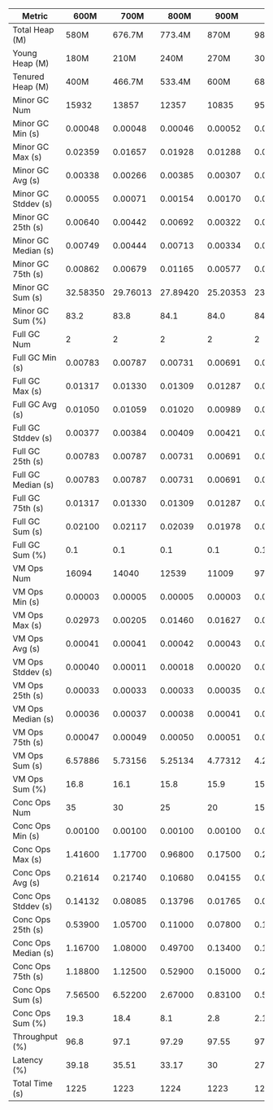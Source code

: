 | Metric | 600M | 700M | 800M | 900M | 1 GB | 2 GB | 4 GB | 8 GB |
|------|----|----|----|----|----|----|----|----|
| Total Heap (M) | 580M | 676.7M | 773.4M | 870M | 989.9M | 1998.1M | 4046.1M | 8142.1M |
| Young Heap (M) | 180M | 210M | 240M | 270M | 307.2M | 449.3M | 449.3M | 449.3M |
| Tenured Heap (M) | 400M | 466.7M | 533.4M | 600M | 682.7M | 1548.8M | 3596.8M | 7692.8M |
| Minor GC Num | 15932 | 13857 | 12357 | 10835 | 9594 | 7038 | 6332 | 6148 |
| Minor GC Min (s) | 0.00048 | 0.00048 | 0.00046 | 0.00052 | 0.00051 | 0.00174 | 0.00264 | 0.00490 |
| Minor GC Max (s) | 0.02359 | 0.01657 | 0.01928 | 0.01288 | 0.04031 | 0.00689 | 0.01046 | 0.03646 |
| Minor GC Avg (s) | 0.00338 | 0.00266 | 0.00385 | 0.00307 | 0.00248 | 0.00301 | 0.00458 | 0.00795 |
| Minor GC Stddev (s) | 0.00055 | 0.00071 | 0.00154 | 0.00170 | 0.00049 | 0.00053 | 0.00119 | 0.00340 |
| Minor GC 25th (s) | 0.00640 | 0.00442 | 0.00692 | 0.00322 | 0.00403 | 0.00268 | 0.00357 | 0.00623 |
| Minor GC Median (s) | 0.00749 | 0.00444 | 0.00713 | 0.00334 | 0.00409 | 0.00299 | 0.00400 | 0.00661 |
| Minor GC 75th (s) | 0.00862 | 0.00679 | 0.01165 | 0.00577 | 0.00427 | 0.00324 | 0.00569 | 0.00716 |
| Minor GC Sum (s) | 32.58350 | 29.76013 | 27.89420 | 25.20353 | 23.37076 | 21.18274 | 28.98919 | 48.84760 |
| Minor GC Sum (%) | 83.2 | 83.8 | 84.1 | 84.0 | 84.6 | 86.7 | 90.6 | 94.5 |
| Full GC Num | 2 | 2 | 2 | 2 | 2 | 2 | 2 | 2 |
| Full GC Min (s) | 0.00783 | 0.00787 | 0.00731 | 0.00691 | 0.00788 | 0.00859 | 0.01088 | 0.01243 |
| Full GC Max (s) | 0.01317 | 0.01330 | 0.01309 | 0.01287 | 0.01487 | 0.01833 | 0.02578 | 0.04078 |
| Full GC Avg (s) | 0.01050 | 0.01059 | 0.01020 | 0.00989 | 0.01138 | 0.01346 | 0.01833 | 0.02661 |
| Full GC Stddev (s) | 0.00377 | 0.00384 | 0.00409 | 0.00421 | 0.00494 | 0.00689 | 0.01054 | 0.02005 |
| Full GC 25th (s) | 0.00783 | 0.00787 | 0.00731 | 0.00691 | 0.00788 | 0.00859 | 0.01088 | 0.01243 |
| Full GC Median (s) | 0.00783 | 0.00787 | 0.00731 | 0.00691 | 0.00788 | 0.00859 | 0.01088 | 0.01243 |
| Full GC 75th (s) | 0.01317 | 0.01330 | 0.01309 | 0.01287 | 0.01487 | 0.01833 | 0.02578 | 0.04078 |
| Full GC Sum (s) | 0.02100 | 0.02117 | 0.02039 | 0.01978 | 0.02276 | 0.02691 | 0.03665 | 0.05321 |
| Full GC Sum (%) | 0.1 | 0.1 | 0.1 | 0.1 | 0.1 | 0.1 | 0.1 | 0.1 |
| VM Ops Num | 16094 | 14040 | 12539 | 11009 | 9769 | 7211 | 6512 | 6321 |
| VM Ops Min (s) | 0.00003 | 0.00005 | 0.00005 | 0.00003 | 0.00006 | 0.00005 | 0.00006 | 0.00004 |
| VM Ops Max (s) | 0.02973 | 0.00205 | 0.01460 | 0.01627 | 0.01474 | 0.00886 | 0.01351 | 0.01617 |
| VM Ops Avg (s) | 0.00041 | 0.00041 | 0.00042 | 0.00043 | 0.00043 | 0.00045 | 0.00046 | 0.00044 |
| VM Ops Stddev (s) | 0.00040 | 0.00011 | 0.00018 | 0.00020 | 0.00018 | 0.00016 | 0.00028 | 0.00025 |
| VM Ops 25th (s) | 0.00033 | 0.00033 | 0.00033 | 0.00035 | 0.00035 | 0.00036 | 0.00037 | 0.00036 |
| VM Ops Median (s) | 0.00036 | 0.00037 | 0.00038 | 0.00041 | 0.00042 | 0.00044 | 0.00045 | 0.00043 |
| VM Ops 75th (s) | 0.00047 | 0.00049 | 0.00050 | 0.00051 | 0.00051 | 0.00051 | 0.00052 | 0.00051 |
| VM Ops Sum (s) | 6.57886 | 5.73156 | 5.25134 | 4.77312 | 4.23759 | 3.21696 | 2.97789 | 2.80896 |
| VM Ops Sum (%) | 16.8 | 16.1 | 15.8 | 15.9 | 15.3 | 13.2 | 9.3 | 5.4 |
| Conc Ops Num | 35 | 30 | 25 | 20 | 15 | 0 | 0 | 0 |
| Conc Ops Min (s) | 0.00100 | 0.00100 | 0.00100 | 0.00100 | 0.00100 | 0.00000 | 0.00000 | 0.00000 |
| Conc Ops Max (s) | 1.41600 | 1.17700 | 0.96800 | 0.17500 | 0.20400 | 0.00000 | 0.00000 | 0.00000 |
| Conc Ops Avg (s) | 0.21614 | 0.21740 | 0.10680 | 0.04155 | 0.03847 | 0.00000 | 0.00000 | 0.00000 |
| Conc Ops Stddev (s) | 0.14132 | 0.08085 | 0.13796 | 0.01765 | 0.01238 | 0.00000 | 0.00000 | 0.00000 |
| Conc Ops 25th (s) | 0.53900 | 1.05700 | 0.11000 | 0.07800 | 0.10600 | 0.00000 | 0.00000 | 0.00000 |
| Conc Ops Median (s) | 1.16700 | 1.08000 | 0.49700 | 0.13400 | 0.17700 | 0.00000 | 0.00000 | 0.00000 |
| Conc Ops 75th (s) | 1.18800 | 1.12500 | 0.52900 | 0.15000 | 0.20400 | 0.00000 | 0.00000 | 0.00000 |
| Conc Ops Sum (s) | 7.56500 | 6.52200 | 2.67000 | 0.83100 | 0.57700 | 0.00000 | 0.00000 | 0.00000 |
| Conc Ops Sum (%) | 19.3 | 18.4 | 8.1 | 2.8 | 2.1 | 0.0 | 0.0 | 0.0 |
| Throughput (%) | 96.8 | 97.1 | 97.29 | 97.55 | 97.74 | 98.01 | 97.39 | 95.78 |
| Latency (%) | 39.18 | 35.51 | 33.17 | 30 | 27.63 | 24.43 | 32 | 51.71 |
| Total Time (s) | 1225 | 1223 | 1224 | 1223 | 1224 | 1224 | 1225 | 1224 |
